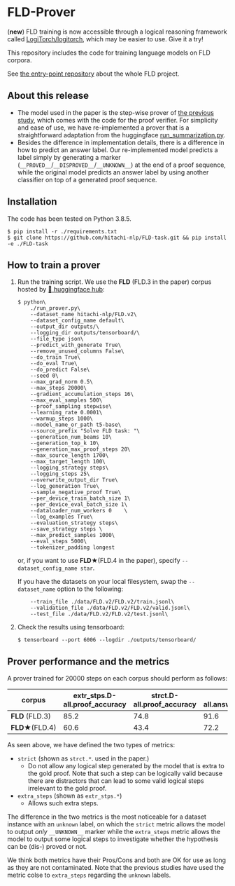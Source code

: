 # FLD-Prover
(**new**) FLD training is now accessible through a logical reasoning framework called [LogiTorch/logitorch](https://github.com/LogiTorch/logitorch), which may be easier to use. Give it a try!

This repository includes the code for training language models on FLD corpora.  

See [the entry-point repository](https://github.com/hitachi-nlp/FLD.git) about the whole FLD project.

## About this release
* The model used in the paper is the step-wise prover of [the previous study](https://github.com/princeton-nlp/NLProofS), which comes with the code for the proof verifier. For simplicity and ease of use, we have re-implemented a prover that is a straightforward adaptation from the huggingface [run_summarization.py](https://github.com/huggingface/transformers/blob/main/examples/pytorch/summarization/run_summarization.py).
* Besides the difference in implementation details, there is a difference in how to predict an answer label. Our re-implemented model predicts a label simply by generating a marker (`__PROVED__`/`__DISPROVED__`/`__UNKNOWN__`) at the end of a proof sequence, while the original model predicts an answer label by using another classifier on top of a generated proof sequence.

## Installation
The code has been tested on Python 3.8.5.
```console
$ pip install -r ./requirements.txt
$ git clone https://github.com/hitachi-nlp/FLD-task.git && pip install -e ./FLD-task
```

## How to train a prover

1. Run the training script. We use the **FLD** (FLD.3 in the paper) corpus hosted by [🤗 huggingface hub](https://huggingface.co/datasets/hitachi-nlp/FLD.v2):

    ```console
    $ python\
        ./run_prover.py\
        --dataset_name hitachi-nlp/FLD.v2\
        --dataset_config_name default\
        --output_dir outputs/\
        --logging_dir outputs/tensorboard/\
        --file_type json\
        --predict_with_generate True\
        --remove_unused_columns False\
        --do_train True\
        --do_eval True\
        --do_predict False\
        --seed 0\
        --max_grad_norm 0.5\
        --max_steps 20000\
        --gradient_accumulation_steps 16\
        --max_eval_samples 500\
        --proof_sampling stepwise\
        --learning_rate 0.0001\
        --warmup_steps 1000\
        --model_name_or_path t5-base\
        --source_prefix "Solve FLD task: "\
        --generation_num_beams 10\
        --generation_top_k 10\
        --generation_max_proof_steps 20\
        --max_source_length 1700\
        --max_target_length 100\
        --logging_strategy steps\
        --logging_steps 25\
        --overwrite_output_dir True\
        --log_generation True\
        --sample_negative_proof True\
        --per_device_train_batch_size 1\
        --per_device_eval_batch_size 1\
        --dataloader_num_workers 0    \
        --log_examples True\
        --evaluation_strategy steps\
        --save_strategy steps \
        --max_predict_samples 1000\
        --eval_steps 5000\
        --tokenizer_padding longest
    ```
    or, if you want to use **FLD★**(FLD.4 in the paper), specify `--dataset_config_name star`.

    If you have the datasets on your local filesystem, swap the `--dataset_name` option to the following:
    ```console
        --train_file ./data/FLD.v2/FLD.v2/train.jsonl\
        --validation_file ./data/FLD.v2/FLD.v2/valid.jsonl\
        --test_file ./data/FLD.v2/FLD.v2/test.jsonl\
    ```


1. Check the results using tensorboard:

    ```console
    $ tensorboard --port 6006 --logdir ./outputs/tensorboard/
    ```

## Prover performance and the metrics
A prover trained for 20000 steps on each corpus should perform as follows:

| corpus           | extr_stps.D-all.proof_accuracy | strct.D-all.proof_accuracy | D-all.answer_accuracy |
|------------------|--------------------------------|-----------------------------|-----------------------|
| **FLD** (FLD.3)  | 85.2                           | 74.8                        | 91.6                  |
| **FLD★**(FLD.4)   | 60.6                           |43.4                        | 72.2                  |

As seen above, we have defined the two types of metrics:
* `strict` (shown as `strct.*`. used in the paper.)
    * Do not allow any logical step generated by the model that is extra to the gold proof. Note that such a step can be logically valid because there are distractors that can lead to some valid logical steps irrelevant to the gold proof.
* `extra_steps` (shown as `extr_stps.*`)
    * Allows such extra steps.

The difference in the two metrics is the most noticeable for a dataset instance with an `unknown` label, on which the `strict` metric allows the model to output *only* `__UNKNOWN__` marker while the `extra_steps` metric allows the model to output some logical steps to investigate whether the hypothesis can be (dis-) proved or not.

We think both metrics have their Pros/Cons and both are OK for use as long as they are not contaminated.
Note that the previous studies have used the metric colse to `extra_steps` regarding the `unknown` labels.

